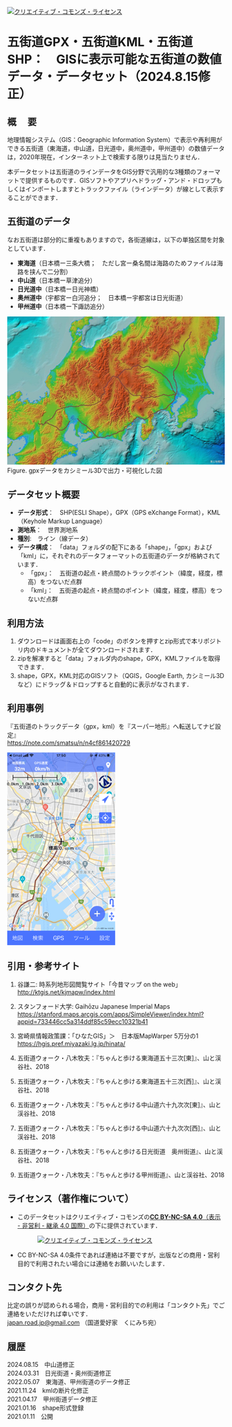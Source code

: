 <a rel="license" href="http://creativecommons.org/licenses/by-nc-sa/4.0/"><img alt="クリエイティブ・コモンズ・ライセンス" style="border-width:0" src="https://i.creativecommons.org/l/by-nc-sa/4.0/88x31.png" /></a>　
# 五街道GPX・五街道KML・五街道SHP：　GISに表示可能な五街道の数値データ・データセット（2024.8.15修正）

## 概　 要    
地理情報システム（GIS：Geographic Information System）で表示や再利用ができる五街道（東海道，中山道，日光道中，奥州道中，甲州道中）の数値データは，2020年現在，インターネット上で検索する限りは見当たりません．  

本データセットは五街道のラインデータをGIS分野で汎用的な3種類のフォーマットで提供するものです．GISソフトやアプリへドラッグ・アンド・ドロップもしくはインポートしますとトラックファイル（ラインデータ）が線として表示することができます．

## 五街道のデータ
なお五街道は部分的に重複もありますので，各街道線は，以下の単独区間を対象としています．
* **東海道**（日本橋ー三条大橋；　ただし宮ー桑名間は海路のためファイルは海路を挟んで二分割）
* **中山道**（日本橋ー草津追分）
* **日光道中**（日本橋ー日光神橋）
* **奥州道中**（宇都宮ー白河追分；　日本橋ー宇都宮は日光街道）
* **甲州道中**（日本橋ー下諏訪追分）

<img src="img/Go-kaido.jpg" width="750px">
Figure. gpxデータをカシミール3Dで出力・可視化した図  


## データセット概要     
+ **データ形式**：　SHP(ESLI Shape），GPX（GPS eXchange Format），KML（Keyhole Markup Language）  
+ **測地系**：　世界測地系
+ **種別**:　ライン（線データ）
+ **データ構成**：　「data」フォルダの配下にある「shape」，「gpx」および「kml」に，それぞれのデータフォーマットの五街道のデータが格納されています．
  + 「gpx」：　五街道の起点・終点間のトラックポイント（緯度，経度，標高）をつないだ点群
  + 「kml」：　五街道の起点・終点間のポイント（緯度，経度，標高）をつないだ点群
    
## 利用方法

1. ダウンロードは画面右上の「code」のボタンを押すとzip形式で本リポジトリ内のドキュメントが全てダウンロードされます．
1. zipを解凍すると「data」フォルダ内のshape，GPX，KMLファイルを取得できます．
1. shape，GPX，KML対応のGISソフト（QGIS，Google Earth, カシミール3Dなど）にドラッグ＆ドロップすると自動的に表示がなされます．

## 利用事例

『五街道のトラックデータ（gpx，kml）を『スーパー地形』へ転送してナビ設定』  
https://note.com/smatsu/n/n4cf861420729

<img src="img/Super-Chikei.png" width="250px">


## 引用・参考サイト  

1. 谷謙二: 時系列地形図閲覧サイト「今昔マップ on the web」  
 http://ktgis.net/kjmapw/index.html  

1. スタンフォード大学: Gaihōzu Japanese Imperial Maps  
  https://stanford.maps.arcgis.com/apps/SimpleViewer/index.html?appid=733446cc5a314ddf85c59ecc10321b41

1. 宮崎県情報政策課：「ひなたGIS」＞　日本版MapWarper 5万分の1  
  https://hgis.pref.miyazaki.lg.jp/hinata/

1. 五街道ウォーク・八木牧夫：『ちゃんと歩ける東海道五十三次[東]』、山と渓谷社、2018  
1. 五街道ウォーク・八木牧夫：『ちゃんと歩ける東海道五十三次[西]』、山と渓谷社、2018  
1. 五街道ウォーク・八木牧夫：『ちゃんと歩ける中山道六十九次次[東]』、山と渓谷社、2018  
1. 五街道ウォーク・八木牧夫：『ちゃんと歩ける中山道六十九次次[西]』、山と渓谷社、2018  
1. 五街道ウォーク・八木牧夫：『ちゃんと歩ける日光街道　奥州街道』、山と渓谷社、2018  
1. 五街道ウォーク・八木牧夫：『ちゃんと歩ける甲州街道』、山と渓谷社、2018  
  
## ライセンス（著作権について）
* このデータセットはクリエイティブ・コモンズの[**CC BY-NC-SA 4.0**（表示 - 非営利 - 継承 4.0 国際）](https://creativecommons.org/licenses/by-nc-sa/4.0/deed.ja)の下に提供されています．

　　　　　<a rel="license" href="http://creativecommons.org/licenses/by-nc-sa/4.0/"><img alt="クリエイティブ・コモンズ・ライセンス" style="border-width:0" src="https://i.creativecommons.org/l/by-nc-sa/4.0/88x31.png" /></a>

* CC BY-NC-SA 4.0条件であれば連絡は不要ですが，出版などの商用・営利目的で利用されたい場合には連絡をお願いいたします．  

## コンタクト先
比定の誤りが認められる場合，商用・営利目的での利用は「コンタクト先」でご連絡をいただければ幸いです．  
japan.road.jp@gmail.com （国道愛好家　くにみち宛）
  
## 履歴
2024.08.15　中山道修正  
2024.03.31　日光街道・奥州街道修正  
2022.05.07　東海道、甲州街道のデータ修正    
2021.11.24　kmlの断片化修正   
2021.04.17　甲州街道データ修正  
2021.01.16　shape形式登録  
2021.01.11　公開  

